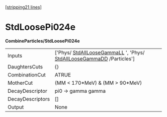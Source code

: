 [[stripping21 lines]](./stripping21-commonparticles)

# StdLoosePi024e

**CombineParticles/StdLoosePi024e**

|                  |                                                                                                                                                |
|------------------|------------------------------------------------------------------------------------------------------------------------------------------------|
| Inputs           | ['Phys/ [StdAllLooseGammaLL](./stripping21-stdallloosegammall) ', 'Phys/ [StdAllLooseGammaDD](./stripping21-stdallloosegammadd) /Particles'] |
| DaughtersCuts    | {}                                                                                                                                             |
| CombinationCut   | ATRUE                                                                                                                                          |
| MotherCut        | (MM \< 170\*MeV) & (MM \> 90\*MeV)                                                                                                             |
| DecayDescriptor  | pi0 -\> gamma gamma                                                                                                                            |
| DecayDescriptors | []                                                                                                                                           |
| Output           | None                                                                                                                                           |
